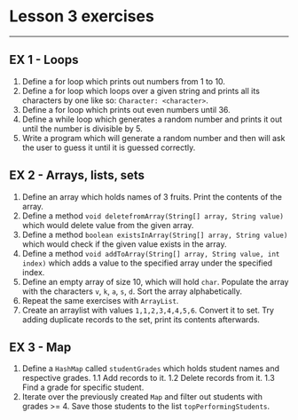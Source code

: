 # Lesson 3 exercises

---


## EX 1 - Loops
1. Define a for loop which prints out numbers from 1 to 10.
2. Define a for loop which loops over a given string and prints all its characters by one like so: `Character: <character>`.
3. Define a for loop which prints out even numbers until 36.
4. Define a while loop which generates a random number and prints it out until the number is divisible by 5.
5. Write a program which will generate a random number and then will ask the user to guess it until it is guessed correctly.

## EX 2 - Arrays, lists, sets

1. Define an array which holds names of 3 fruits. Print the contents of the array.
2. Define a method `void deletefromArray(String[] array, String value)` which would delete value from the given array.
3. Define a method `boolean existsInArray(String[] array, String value)` which would check if the given value exists in the array.
4. Define a method `void addToArray(String[] array, String value, int index)` which adds a value to the specified array under the specified index.
5. Define an empty array of size 10, which will hold `char`. Populate the array with the characters `v`, `k`, `a`, `s`, `d`. Sort the array alphabetically.
6. Repeat the same exercises with `ArrayList`.
7. Create an arraylist with values `1,1,2,3,4,4,5,6`. Convert it to set. Try adding duplicate records to the set, print its contents afterwards.

## EX 3 - Map

1. Define a `HashMap` called `studentGrades` which holds student names and respective grades.
1.1 Add records to it.
1.2 Delete records from it.
1.3 Find a grade for specific student.
2. Iterate over the previously created `Map` and filter out students with grades >= 4. Save those students to the list `topPerformingStudents`.
